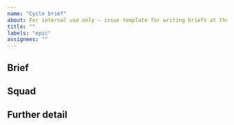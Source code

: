 ```yaml
---
name: "Cycle brief"
about: For internal use only – issue template for writing briefs at the beginning of each cycle
title: ""
labels: "epic"
assignees: ""
---
```


## Brief

<!-- Describe the outcome we expect to achieve working on this brief. It should also include why we are doing this work, and the expected tasks -->

## Squad

<!-- Using @ feature, tag your fellow squad members. You can discover everyone's GitHub usernames pinned to our team Slack channel -->

## Further detail

<!-- Any extra context that might help – can include things that are out of scope, useful links, things to consider, related work, references -->
